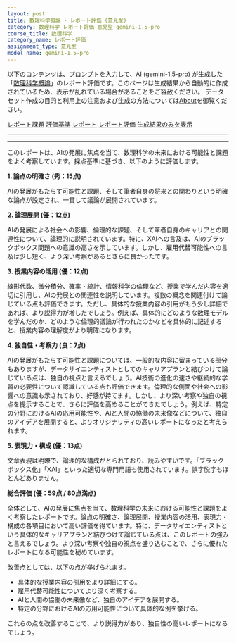 ```yaml
---
layout: post
title: 数理科学概論 - レポート評価 (意見型)
category: 数理科学 レポート評価 意見型 gemini-1.5-pro
course_title: 数理科学
category_name: レポート評価
assignment_type: 意見型
model_name: gemini-1.5-pro
---
```


以下のコンテンツは、[プロンプト](http://127.0.0.1:8000/generated/数理科学/gemini-1.5-pro/prompt_レポート評価-意見型.md)を入力して、AI (gemini-1.5-pro) が生成した「[数理科学概論](/contents/数理科学/)」のレポート評価です。このページは生成結果から自動的に作成されているため、表示が乱れている場合があることをご容赦ください。
データセット作成の目的と利用上の注意および生成の方法については[About](/About)を御覧ください。

[レポート課題](../レポート課題-意見型)
[評価基準](../評価基準-意見型)
[レポート](../レポート-意見型)
[レポート評価](../レポート評価-意見型)
[生成結果のみを表示](http://127.0.0.1:8000/generated/数理科学/gemini-1.5-pro/レポート評価-意見型.md)
  

***
***
  
このレポートは、AIの発展に焦点を当て、数理科学の未来における可能性と課題をよく考察しています。採点基準に基づき、以下のように評価します。

**1. 論点の明確さ (秀：15点)**

AIの発展がもたらす可能性と課題、そして筆者自身の将来との関わりという明確な論点が設定され、一貫して議論が展開されています。

**2. 論理展開 (優：12点)**

AIの発展による社会への影響、倫理的な課題、そして筆者自身のキャリアとの関連性について、論理的に説明されています。特に、XAIへの言及は、AIのブラックボックス問題への意識の高さを示しています。しかし、雇用代替可能性への言及は少し短く、より深い考察があるとさらに良かったです。

**3. 授業内容の活用 (優：12点)**

線形代数、微分積分、確率・統計、情報科学の倫理など、授業で学んだ内容を適切に引用し、AIの発展との関連性を説明しています。複数の概念を関連付けて論じている点も評価できます。ただし、具体的な授業内容の引用がもう少し詳細であれば、より説得力が増したでしょう。例えば、具体的にどのような数理モデルを学んだのか、どのような倫理的議論が行われたのかなどを具体的に記述すると、授業内容の理解度がより明確になります。

**4. 独自性・考察力 (良：7点)**

AIの発展がもたらす可能性と課題については、一般的な内容に留まっている部分もありますが、データサイエンティストとしてのキャリアプランと結びつけて論じている点は、独自の視点と言えるでしょう。AI技術の進化の速さや継続的な学習の必要性について認識している点も評価できます。倫理的な側面や社会への影響への意識も示されており、好感が持てます。しかし、より深い考察や独自の視点を提示することで、さらに評価を高めることができたでしょう。例えば、特定の分野におけるAIの応用可能性や、AIと人間の協働の未来像などについて、独自のアイデアを展開すると、よりオリジナリティの高いレポートになったと考えられます。

**5. 表現力・構成 (優：13点)**

文章表現は明瞭で、論理的な構成がとられており、読みやすいです。「ブラックボックス化」「XAI」といった適切な専門用語も使用されています。誤字脱字もほとんどありません。

**総合評価 (優：59点 / 80点満点)**

全体として、AIの発展に焦点を当て、数理科学の未来における可能性と課題をよく考察したレポートです。論点の明確さ、論理展開、授業内容の活用、表現力・構成の各項目において高い評価を得ています。特に、データサイエンティストという具体的なキャリアプランと結びつけて論じている点は、このレポートの強みと言えるでしょう。より深い考察や独自の視点を盛り込むことで、さらに優れたレポートになる可能性を秘めています。


改善点としては、以下の点が挙げられます。

* 具体的な授業内容の引用をより詳細にする。
* 雇用代替可能性についてより深く考察する。
* AIと人間の協働の未来像など、独自のアイデアを展開する。
* 特定の分野におけるAIの応用可能性について具体的な例を挙げる。


これらの点を改善することで、より説得力があり、独自性の高いレポートになるでしょう。

